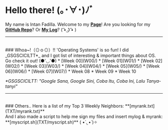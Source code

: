 # Hello there! (｡･∀･)ﾉﾞ
My name is Intan Fadilla. Welcome to my **[Page](https://fadintan.github.io/os202/)**! Are you looking for my **[GitHub Repo](https://github.com/fadintan/os202/)**? Or **[My Log](TXT/mylog.txt)**? ( ͡• ͜ʖ ͡• )
<br>
<hr>
<br>
### Whoa~!（⊙ｏ⊙）!!
'Operating Systems' is so fun! I did _GSGSCICILTT*_ and I got list of interesting & important things about OS. Go check it out! (●'◡'●)
* [Week 00](W00/)
* [Week 01](W01/)
* [Week 02](W02/)
* [Week 03](W03/)
* [Week 04](W04/)
* [Week 05](W05/)
* [Week 06](W06/)
* [Week 07](W07/)
* Week 08
* Week 09
* Week 10

_*GSGSCICILTT: "Google Sana, Google Sini, Coba Itu, Coba Ini, Lalu Tanya-tanyi"_
<br>
<hr>
<br>
### Others..
Here is a list of my Top 3 Weekly Neighbors: **[myrank.txt](TXT/myrank.txt)**<br>
And I also made a script to help me sign my files and insert mylog & myrank: **[myscript.sh](TXT/myscript.sh)**
( •̀ .̫ •́ )✧
